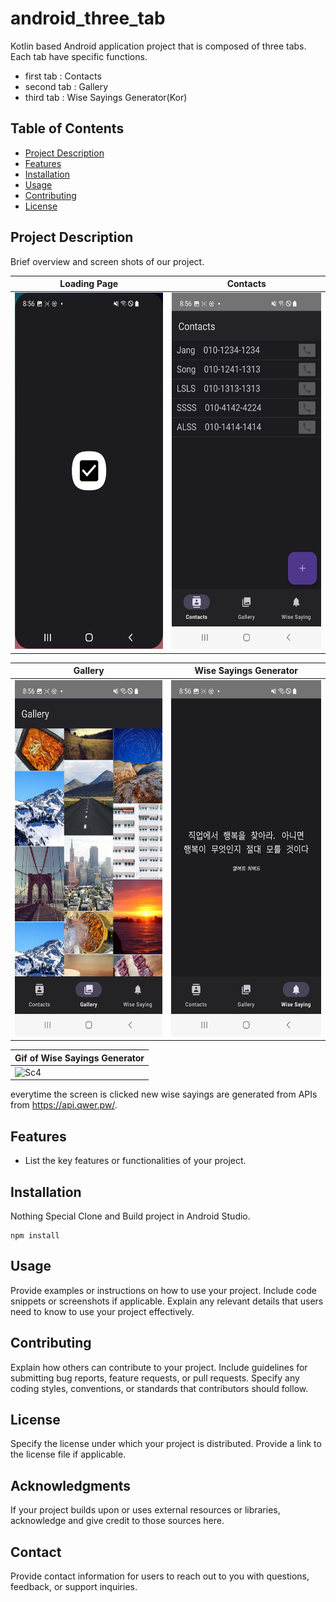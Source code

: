 # android_three_tab

Kotlin based Android application project that is composed of three tabs.
Each tab have specific functions.
- first tab : Contacts
- second tab : Gallery
- third tab : Wise Sayings Generator(Kor)


## Table of Contents

- [Project Description](#project-description)
- [Features](#features)
- [Installation](#installation)
- [Usage](#usage)
- [Contributing](#contributing)
- [License](#license)

## Project Description

Brief overview and screen shots of our project.

| Loading Page                   | Contacts                   |
| ---------------------------- | ---------------------------- |
|<img src="images/Screenshot_1.jpg" alt="Sc1" width="270" height="570">|<img src="images/Screenshot_2.jpg" alt="Sc2" width="270" height="570">|

| Gallery                 | Wise Sayings Generator                   |
| ---------------------------- | ---------------------------- |
|<img src="images/Screenshot_3.jpg" alt="Sc3" width="270" height="570">|<img src="images/Screenshot_4.jpg" alt="Sc4" width="270" height="570">|

| Gif of Wise Sayings Generator                 |
| ---------------------------- |
|<img src="images/Tab3.gif" alt="Sc4" width="270" height="570">|

everytime the screen is clicked new wise sayings are generated from APIs from https://api.qwer.pw/.


## Features

- List the key features or functionalities of your project.

## Installation

Nothing Special
Clone and Build project in Android Studio.
```
npm install
```

## Usage

Provide examples or instructions on how to use your project. Include code snippets or screenshots if applicable. Explain any relevant details that users need to know to use your project effectively.

## Contributing

Explain how others can contribute to your project. Include guidelines for submitting bug reports, feature requests, or pull requests. Specify any coding styles, conventions, or standards that contributors should follow.

## License

Specify the license under which your project is distributed. Provide a link to the license file if applicable.

## Acknowledgments

If your project builds upon or uses external resources or libraries, acknowledge and give credit to those sources here.

## Contact

Provide contact information for users to reach out to you with questions, feedback, or support inquiries.


